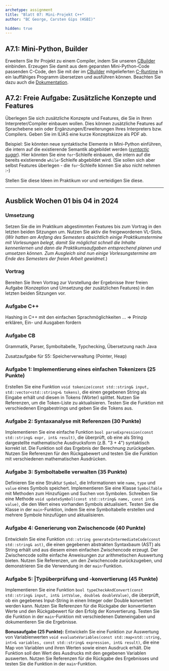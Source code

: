 ```yaml
---
archetype: assignment
title: "Blatt 07: Mini-Projekt C++"
author: "BC George, Carsten Gips (HSBI)"

hidden: true
---
```


<!--  pandoc -s -f markdown -t markdown+smart-grid_tables-multiline_tables-simple_tables --columns=94 --reference-links=true  sheet07.md  -o xxx.md  -->


## A7.1: Mini-Python, Builder

Erweitern Sie Ihr Projekt zu einem Compiler, indem Sie unseren [CBuilder]
einbinden. Erzeugen Sie damit aus dem geparsten Mini-Python-Code passenden
C-Code, den Sie mit der im [CBuilder] mitgelieferten [C-Runtime] in ein
lauffähiges Programm übersetzen und ausführen können. Beachten Sie dazu
auch die [Dokumentation].

[CBuilder]: https://github.com/Compiler-CampusMinden/Mini-Python-Builder
[C-Runtime]: https://github.com/Compiler-CampusMinden/Mini-Python-Builder/tree/master/c-runtime
[Dokumentation]: https://github.com/Compiler-CampusMinden/Mini-Python-Builder/tree/master/docs


## A7.2: Freie Aufgabe: Zusätzliche Konzepte und Features

Überlegen Sie sich zusätzliche Konzepte und Features, die Sie in Ihren
Interpreter/Compiler einbauen wollen. Dies können zusätzliche Features
auf Sprachebene sein oder Ergänzungen/Erweiterungen Ihres Interpreters
bzw. Compilers. Geben Sie im ILIAS eine kurze Konzeptskizze als PDF ab.

Beispiel: Sie könnten neue syntaktische Elemente in Mini-Python einführen,
die intern auf die existierende Semantik abgebildet werden ([_syntactic sugar_]).
Hier könnten Sie eine `for`-Schleife einbauen, die intern auf die bereits
existierende `while`-Schleife abgebildet wird. (Sie sollen sich aber
selbst Features überlegen - die `for`-Schleife können Sie also nicht
nehmen :-)

Stellen Sie diese Ideen im Praktikum vor und verteidigen Sie diese.

[_syntactic sugar_]: https://en.wikipedia.org/wiki/Syntactic_sugar


---


## Ausblick Wochen 01 bis 04 in 2024

### Umsetzung

Setzen Sie die im Praktikum abgestimmten Features bis zum Vortrag in den letzten
beiden Sitzungen um. Nutzen Sie aktiv die freigewordenen VL-Slots.
(_Wir hatten am Anfang des Semesters absichtlich einige Praktikumstermine mit
Vorlesungen belegt, damit Sie möglichst schnell die Inhalte kennenlernen und
dann die Praktikumsaufgaben entsprechend planen und umsetzen können. Zum
Ausgleich sind nun einige Vorlesungstermine am Ende des Semesters der freien
Arbeit gewidmet._)

### Vortrag

Bereiten Sie Ihren Vortrag zur Vorstellung der Ergebnisse Ihrer freien Aufgabe
(Konzeption und Umsetzung der zusätzlichen Features) in den letzten beiden
Sitzungen vor.



### Aufgabe C++

Hashing in C++ mit den einfachen Sprachmöglichkeiten ... => Prinzip erklären, Ein- und Ausgaben fordern

### Aufgabe CB

Grammatik, Parser, Symboltabelle, Typchecking, Übersetzung nach Java

Zusatzaufgabe für S5: Speicherverwaltung (Pointer, Heap)



### Aufgabe 1: Implementierung eines einfachen Tokenizers (25 Punkte)

Erstellen Sie eine Funktion `void tokenize(const std::string& input, std::vector<std::string>& tokens)`, die einen gegebenen String als Eingabe erhält und diesen in Tokens (Wörter) splittet. Nutzen Sie Referenzen, um die Token-Liste zu aktualisieren. Testen Sie die Funktion mit verschiedenen Eingabestrings und geben Sie die Tokens aus.


### Aufgabe 2: Syntaxanalyse mit Referenzen (30 Punkte)

Implementieren Sie eine einfache Funktion `bool parseExpression(const std::string& expr, int& result)`, die überprüft, ob eine als String dargestellte mathematische Ausdrucksform (z.B. "3 + 4") syntaktisch korrekt ist. Die Funktion soll das Ergebnis der Berechnung zurückgeben. Nutzen Sie Referenzen für den Rückgabewert und testen Sie die Funktion mit verschiedenen mathematischen Ausdrücken.


### Aufgabe 3: Symboltabelle verwalten (35 Punkte)

Definieren Sie eine Struktur `Symbol`, die Informationen wie `name`, `type` und `value` eines Symbols speichert. Implementieren Sie eine Klasse `SymbolTable` mit Methoden zum Hinzufügen und Suchen von Symbolen. Schreiben Sie eine Methode `void updateSymbol(const std::string& name, const int& value)`, die den Wert eines vorhanden Symbols aktualisiert. Testen Sie die Klasse in der `main`-Funktion, indem Sie eine Symboltabelle erstellen und mehrere Symbole hinzufügen und aktualisieren.


### Aufgabe 4: Generierung von Zwischencode (40 Punkte)

Entwickeln Sie eine Funktion `std::string generateIntermediateCode(const std::string& ast)`, die einen gegebenen abstrakten Syntaxbaum (AST) als String erhält und aus diesem einen einfachen Zwischencode erzeugt. Der Zwischencode sollte einfache Anweisungen zur arithmetischen Auswertung bieten. Nutzen Sie Referenzen, um den Zwischencode zurückzugeben, und demonstrieren Sie die Verwendung in der `main`-Funktion.

### Aufgabe 5: |Typüberprüfung und -konvertierung (45 Punkte)

Implementieren Sie eine Funktion `bool typeCheckAndConvert(const std::string& input, int& intValue, double& doubleValue)`, die überprüft, ob ein gegebenes Input-String in einen Integer oder Double konvertiert werden kann. Nutzen Sie Referenzen für die Rückgabe der konvertierten Werte und den Rückgabewert für den Erfolg der Konvertierung. Testen Sie die Funktion in der `main`-Funktion mit verschiedenen Dateneingaben und dokumentieren Sie die Ergebnisse.


**Bonusaufgabe (25 Punkte):**
Entwickeln Sie eine Funktion zur Auswertung von Variablenwerten `void evaluateVariables(const std::map<std::string, int>& variables, const std::string& expression, int& result)`, die eine Map von Variablen und ihren Werten sowie einen Ausdruck erhält. Die Funktion soll den Wert des Ausdrucks mit den gegebenen Variablen auswerten. Nutzen Sie Referenzen für die Rückgabe des Ergebnisses und testen Sie die Funktion in der `main`-Funktion.


